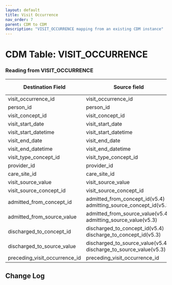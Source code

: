 ```yaml
---
layout: default
title: Visit Occurrence
nav_order: 7
parent: CDM to CDM
description: "VISIT_OCCURRENCE mapping from an existing CDM instance"
---
```


# CDM Table: VISIT_OCCURRENCE

### Reading from **VISIT_OCCURRENCE**


| Destination Field | Source field | Logic | Comment field |
| --- | --- | --- | --- |
| visit_occurrence_id|visit_occurrence_id |||
| person_id|person_id|||
| visit_concept_id|visit_concept_id|||
| visit_start_date|visit_start_date|||
| visit_start_datetime| visit_start_datetime|||
| visit_end_date|visit_end_date|||
| visit_end_datetime|visit_end_datetime|||
| visit_type_concept_id|visit_type_concept_id|||
| provider_id|provider_id|||
| care_site_id|care_site_id|||
| visit_source_value| visit_source_value|||
| visit_source_concept_id|visit_source_concept_id|||
| admitted_from_concept_id|admitted_from_concept_id(v5.4) <br> admitting_source_concept_id(v5.3)|||
| admitted_from_source_value| admitted_from_source_value(v5.4)  <br> admitting_source_value(v5.3)|||
| discharged_to_concept_id| discharged_to_concept_id(v5.4)  <br> discharge_to_concept_id(v5.3)|||
| discharged_to_source_value| discharged_to_source_value(v5.4)  <br>  discharge_to_source_value(v5.3)|||
| preceding_visit_occurrence_id|preceding_visit_occurrence_id|||

## Change Log
